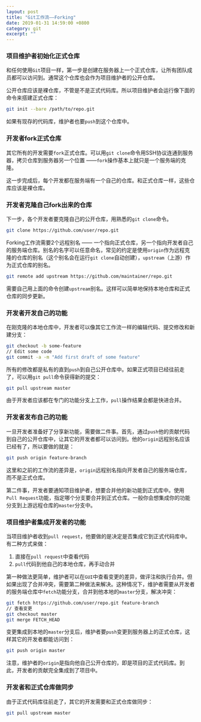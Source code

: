 ```yaml
---
layout: post
title: "Git工作流——Forking"
date: 2019-01-31 14:59:00 +0800
category: git
excerpt: ""
---
```


### 项目维护者初始化正式仓库

和任何使用`Git`项目一样，第一步是创建在服务器上一个正式仓库，让所有团队成员都可以访问到。通常这个仓库也会作为项目维护者的公开仓库。

公开仓库应该是裸仓库，不管是不是正式代码库。所以项目维护者会运行像下面的命令来搭建正式仓库：

```bash
git init --bare /path/to/repo.git
```

如果有现存的代码库，维护者也要`push`到这个仓库中。
<!--more-->
### 开发者fork正式仓库

其它所有的开发需要`fork`正式仓库。可以用`git clone`命令用SSH协议连通到服务器，拷贝仓库到服务器另一个位置 ——`fork`操作基本上就只是一个服务端的克隆。

这一步完成后，每个开发都在服务端有一个自己的仓库。和正式仓库一样，这些仓库应该是裸仓库。

### 开发者克隆自己fork出来的仓库

下一步，各个开发者要克隆自己的公开仓库，用熟悉的`git clone`命令。

```bash
git clone https://github.com/user/repo.git
```

Forking工作流需要2个远程别名 —— 一个指向正式仓库，另一个指向开发者自己的服务端仓库。别名的名字可以任意命名，常见的约定是使用`origin`作为远程克隆的仓库的别名（这个别名会在运行`git clone`自动创建），`upstream`（上游）作为正式仓库的别名。

```bash
git remote add upstream https://github.com/maintainer/repo.git
```

需要自己用上面的命令创建`upstream`别名。这样可以简单地保持本地仓库和正式仓库的同步更新。

### 开发者开发自己的功能

在刚克隆的本地仓库中，开发者可以像其它工作流一样的编辑代码、提交修改和新建分支：

```bash
git checkout -b some-feature
// Edit some code
git commit -a -m "Add first draft of some feature"
```

所有的修改都是私有的直到`push`到自己公开仓库中。如果正式项目已经往前走了，可以用`git pull`命令获得新的提交：

```bash
git pull upstream master
```

由于开发者应该都在专门的功能分支上工作，`pull`操作结果会都是快进合并。

### 开发者发布自己的功能

一旦开发者准备好了分享新功能，需要做二件事。首先，通过`push`他的贡献代码到自己的公开仓库中，让其它的开发者都可以访问到。他的`origin`远程别名应该已经有了，所以要做的就是：

```bash
git push origin feature-branch
```

这里和之前的工作流的差异是，`origin`远程别名指向开发者自己的服务端仓库，而不是正式仓库。

第二件事，开发者要通知项目维护者，想要合并他的新功能到正式库中。使用`Pull Request`功能，指定哪个分支要合并到正式仓库。一般你会想集成你的功能分支到上游远程仓库的`master`分支中。

### 项目维护者集成开发者的功能

当项目维护者收到`pull request`，他要做的是决定是否集成它到正式代码库中。有二种方式来做：

1. 直接在`pull request`中查看代码
2. `pull`代码到他自己的本地仓库，再手动合并

第一种做法更简单，维护者可以在`GUI`中查看变更的差异，做评注和执行合并。但如果出现了合并冲突，需要第二种做法来解决。这种情况下，维护者需要从开发者的服务端仓库中`fetch`功能分支，合并到他本地的`master`分支，解决冲突：

```bash
git fetch https://github.com/user/repo.git feature-branch
// 查看变更
git checkout master
git merge FETCH_HEAD
```

变更集成到本地的`master`分支后，维护者要`push`变更到服务器上的正式仓库，这样其它的开发者都能访问到：

```bash
git push origin master
```

注意，维护者的`origin`是指向他自己公开仓库的，即是项目的正式代码库。到此，开发者的贡献完全集成到了项目中。

### 开发者和正式仓库做同步

由于正式代码库往前走了，其它的开发需要和正式仓库做同步：

```bash
git pull upstream master
```

